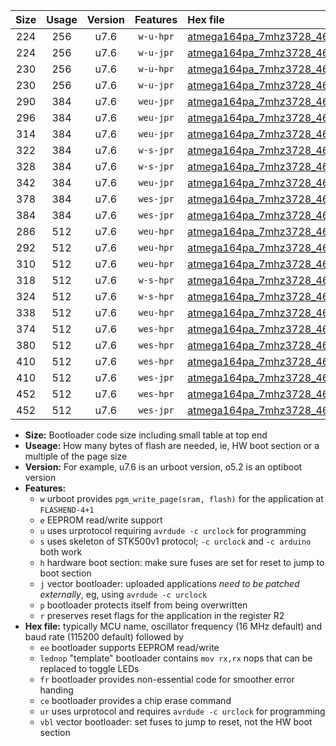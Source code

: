 |Size|Usage|Version|Features|Hex file|
|:-:|:-:|:-:|:-:|:--|
|224|256|u7.6|`w-u-hpr`|[atmega164pa_7mhz3728_460800bps_ur.hex](https://raw.githubusercontent.com/stefanrueger/urboot/main//atmega164pa_7mhz3728_460800bps_ur.hex)|
|224|256|u7.6|`w-u-jpr`|[atmega164pa_7mhz3728_460800bps_ur_vbl.hex](https://raw.githubusercontent.com/stefanrueger/urboot/main//atmega164pa_7mhz3728_460800bps_ur_vbl.hex)|
|230|256|u7.6|`w-u-hpr`|[atmega164pa_7mhz3728_460800bps_lednop_ur.hex](https://raw.githubusercontent.com/stefanrueger/urboot/main//atmega164pa_7mhz3728_460800bps_lednop_ur.hex)|
|230|256|u7.6|`w-u-jpr`|[atmega164pa_7mhz3728_460800bps_lednop_ur_vbl.hex](https://raw.githubusercontent.com/stefanrueger/urboot/main//atmega164pa_7mhz3728_460800bps_lednop_ur_vbl.hex)|
|290|384|u7.6|`weu-jpr`|[atmega164pa_7mhz3728_460800bps_ee_ur_vbl.hex](https://raw.githubusercontent.com/stefanrueger/urboot/main//atmega164pa_7mhz3728_460800bps_ee_ur_vbl.hex)|
|296|384|u7.6|`weu-jpr`|[atmega164pa_7mhz3728_460800bps_ee_lednop_ur_vbl.hex](https://raw.githubusercontent.com/stefanrueger/urboot/main//atmega164pa_7mhz3728_460800bps_ee_lednop_ur_vbl.hex)|
|314|384|u7.6|`weu-jpr`|[atmega164pa_7mhz3728_460800bps_ee_lednop_fr_ur_vbl.hex](https://raw.githubusercontent.com/stefanrueger/urboot/main//atmega164pa_7mhz3728_460800bps_ee_lednop_fr_ur_vbl.hex)|
|322|384|u7.6|`w-s-jpr`|[atmega164pa_7mhz3728_460800bps_vbl.hex](https://raw.githubusercontent.com/stefanrueger/urboot/main//atmega164pa_7mhz3728_460800bps_vbl.hex)|
|328|384|u7.6|`w-s-jpr`|[atmega164pa_7mhz3728_460800bps_lednop_vbl.hex](https://raw.githubusercontent.com/stefanrueger/urboot/main//atmega164pa_7mhz3728_460800bps_lednop_vbl.hex)|
|342|384|u7.6|`weu-jpr`|[atmega164pa_7mhz3728_460800bps_ee_lednop_fr_ce_ur_vbl.hex](https://raw.githubusercontent.com/stefanrueger/urboot/main//atmega164pa_7mhz3728_460800bps_ee_lednop_fr_ce_ur_vbl.hex)|
|378|384|u7.6|`wes-jpr`|[atmega164pa_7mhz3728_460800bps_ee_vbl.hex](https://raw.githubusercontent.com/stefanrueger/urboot/main//atmega164pa_7mhz3728_460800bps_ee_vbl.hex)|
|384|384|u7.6|`wes-jpr`|[atmega164pa_7mhz3728_460800bps_ee_lednop_vbl.hex](https://raw.githubusercontent.com/stefanrueger/urboot/main//atmega164pa_7mhz3728_460800bps_ee_lednop_vbl.hex)|
|286|512|u7.6|`weu-hpr`|[atmega164pa_7mhz3728_460800bps_ee_ur.hex](https://raw.githubusercontent.com/stefanrueger/urboot/main//atmega164pa_7mhz3728_460800bps_ee_ur.hex)|
|292|512|u7.6|`weu-hpr`|[atmega164pa_7mhz3728_460800bps_ee_lednop_ur.hex](https://raw.githubusercontent.com/stefanrueger/urboot/main//atmega164pa_7mhz3728_460800bps_ee_lednop_ur.hex)|
|310|512|u7.6|`weu-hpr`|[atmega164pa_7mhz3728_460800bps_ee_lednop_fr_ur.hex](https://raw.githubusercontent.com/stefanrueger/urboot/main//atmega164pa_7mhz3728_460800bps_ee_lednop_fr_ur.hex)|
|318|512|u7.6|`w-s-hpr`|[atmega164pa_7mhz3728_460800bps.hex](https://raw.githubusercontent.com/stefanrueger/urboot/main//atmega164pa_7mhz3728_460800bps.hex)|
|324|512|u7.6|`w-s-hpr`|[atmega164pa_7mhz3728_460800bps_lednop.hex](https://raw.githubusercontent.com/stefanrueger/urboot/main//atmega164pa_7mhz3728_460800bps_lednop.hex)|
|338|512|u7.6|`weu-hpr`|[atmega164pa_7mhz3728_460800bps_ee_lednop_fr_ce_ur.hex](https://raw.githubusercontent.com/stefanrueger/urboot/main//atmega164pa_7mhz3728_460800bps_ee_lednop_fr_ce_ur.hex)|
|374|512|u7.6|`wes-hpr`|[atmega164pa_7mhz3728_460800bps_ee.hex](https://raw.githubusercontent.com/stefanrueger/urboot/main//atmega164pa_7mhz3728_460800bps_ee.hex)|
|380|512|u7.6|`wes-hpr`|[atmega164pa_7mhz3728_460800bps_ee_lednop.hex](https://raw.githubusercontent.com/stefanrueger/urboot/main//atmega164pa_7mhz3728_460800bps_ee_lednop.hex)|
|410|512|u7.6|`wes-hpr`|[atmega164pa_7mhz3728_460800bps_ee_lednop_fr.hex](https://raw.githubusercontent.com/stefanrueger/urboot/main//atmega164pa_7mhz3728_460800bps_ee_lednop_fr.hex)|
|410|512|u7.6|`wes-jpr`|[atmega164pa_7mhz3728_460800bps_ee_lednop_fr_vbl.hex](https://raw.githubusercontent.com/stefanrueger/urboot/main//atmega164pa_7mhz3728_460800bps_ee_lednop_fr_vbl.hex)|
|452|512|u7.6|`wes-hpr`|[atmega164pa_7mhz3728_460800bps_ee_lednop_fr_ce.hex](https://raw.githubusercontent.com/stefanrueger/urboot/main//atmega164pa_7mhz3728_460800bps_ee_lednop_fr_ce.hex)|
|452|512|u7.6|`wes-jpr`|[atmega164pa_7mhz3728_460800bps_ee_lednop_fr_ce_vbl.hex](https://raw.githubusercontent.com/stefanrueger/urboot/main//atmega164pa_7mhz3728_460800bps_ee_lednop_fr_ce_vbl.hex)|

- **Size:** Bootloader code size including small table at top end
- **Useage:** How many bytes of flash are needed, ie, HW boot section or a multiple of the page size
- **Version:** For example, u7.6 is an urboot version, o5.2 is an optiboot version
- **Features:**
  + `w` urboot provides `pgm_write_page(sram, flash)` for the application at `FLASHEND-4+1`
  + `e` EEPROM read/write support
  + `u` uses urprotocol requiring `avrdude -c urclock` for programming
  + `s` uses skeleton of STK500v1 protocol; `-c urclock` and `-c arduino` both work
  + `h` hardware boot section: make sure fuses are set for reset to jump to boot section
  + `j` vector bootloader: uploaded applications *need to be patched externally*, eg, using `avrdude -c urclock`
  + `p` bootloader protects itself from being overwritten
  + `r` preserves reset flags for the application in the register R2
- **Hex file:** typically MCU name, oscillator frequency (16 MHz default) and baud rate (115200 default) followed by
  + `ee` bootloader supports EEPROM read/write
  + `lednop` "template" bootloader contains `mov rx,rx` nops that can be replaced to toggle LEDs
  + `fr` bootloader provides non-essential code for smoother error handing
  + `ce` bootloader provides a chip erase command
  + `ur` uses urprotocol and requires `avrdude -c urclock` for programming
  + `vbl` vector bootloader: set fuses to jump to reset, not the HW boot section
